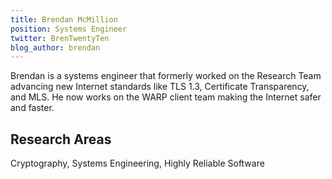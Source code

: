 ```yaml
---
title: Brendan McMillion
position: Systems Engineer
twitter: BrenTwentyTen
blog_author: brendan
---
```

Brendan is a systems engineer that formerly worked on the Research Team advancing new Internet standards like TLS 1.3, Certificate Transparency, and MLS. He now works on the WARP client team making the Internet safer and faster.

## Research Areas 
Cryptography, Systems Engineering, Highly Reliable Software

